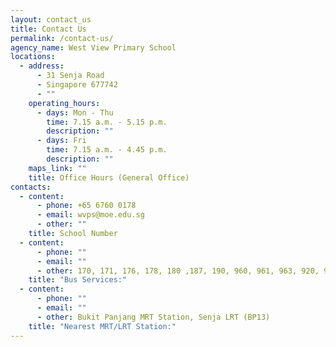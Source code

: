 ```yaml
---
layout: contact_us
title: Contact Us
permalink: /contact-us/
agency_name: West View Primary School
locations:
  - address:
      - 31 Senja Road
      - Singapore 677742
      - ""
    operating_hours:
      - days: Mon - Thu
        time: 7.15 a.m. - 5.15 p.m.
        description: ""
      - days: Fri
        time: 7.15 a.m. - 4.45 p.m.
        description: ""
    maps_link: ""
    title: Office Hours (General Office)
contacts:
  - content:
      - phone: +65 6760 0178
      - email: wvps@moe.edu.sg
      - other: ""
    title: School Number
  - content:
      - phone: ""
      - email: ""
      - other: 170, 171, 176, 178, 180 ,187, 190, 960, 961, 963, 920, 972M, 976
    title: "Bus Services:"
  - content:
      - phone: ""
      - email: ""
      - other: Bukit Panjang MRT Station, Senja LRT (BP13)
    title: "Nearest MRT/LRT Station:"
---
```

